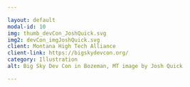 ```yaml
---

layout: default
modal-id: 10
img: thumb_devCon_JoshQuick.svg
img2: devCon_imgJoshQuick.svg
client: Montana High Tech Alliance
client-link: https://bigskydevcon.org/
category: Illustration
alt: Big Sky Dev Con in Bozeman, MT image by Josh Quick

---
```

